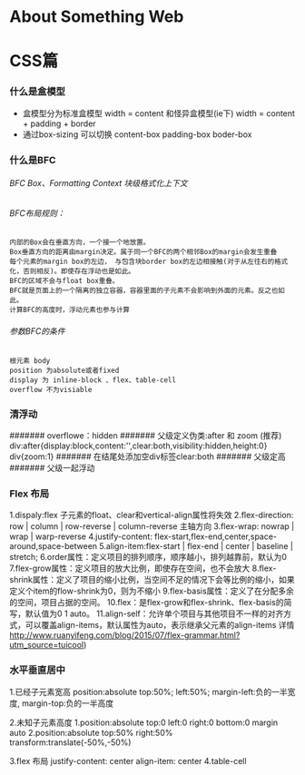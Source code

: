 # About Something Web
# CSS篇

### 什么是盒模型
  - 盒模型分为标准盒模型 width = content  和怪异盒模型(ie下) width = content + padding + border 
  - 通过box-sizing 可以切换  content-box padding-box boder-box 
  
### 什么是BFC 
  ###### BFC Box、Formatting Context 块级格式化上下文
  ###### BFC布局规则：
    内部的Box会在垂直方向，一个接一个地放置。
    Box垂直方向的距离由margin决定。属于同一个BFC的两个相邻Box的margin会发生重叠
    每个元素的margin box的左边， 与包含块border box的左边相接触(对于从左往右的格式化，否则相反)。即使存在浮动也是如此。
    BFC的区域不会与float box重叠。
    BFC就是页面上的一个隔离的独立容器，容器里面的子元素不会影响到外面的元素。反之也如此。
    计算BFC的高度时，浮动元素也参与计算
  ###### 参数BFC的条件
    根元素 body
    position 为absolute或者fixed
    display 为 inline-block 、flex、table-cell
    overflow 不为visiable
    
### 清浮动
  ####### overflowe：hidden
  ####### 父级定义伪类:after 和 zoom  (推荐)
    div:after{display:block,content:'',clear:both,visibility:hidden,height:0}
    div{zoom:1}
  ####### 在结尾处添加空div标签clear:both
  ####### 父级定高
  ####### 父级一起浮动
  
### Flex 布局
  1.dispaly:flex 子元素的float、clear和vertical-align属性将失效
  2.flex-direction: row | column | row-reverse | column-reverse 主轴方向
  3.flex-wrap: nowrap | wrap | warp-reverse 
  4.justify-content: flex-start,flex-end,center,space-around,space-between
  5.align-item:flex-start | flex-end | center | baseline | stretch; 
  6.order属性：定义项目的排列顺序，顺序越小，排列越靠前，默认为0
  7.flex-grow属性：定义项目的放大比例，即使存在空间，也不会放大
  8.flex-shrink属性：定义了项目的缩小比例，当空间不足的情况下会等比例的缩小，如果定义个item的flow-shrink为0，则为不缩小
  9.flex-basis属性：定义了在分配多余的空间，项目占据的空间。
  10.flex：是flex-grow和flex-shrink、flex-basis的简写，默认值为0 1 auto。
  11.align-self：允许单个项目与其他项目不一样的对齐方式，可以覆盖align-items，默认属性为auto，表示继承父元素的align-items
  详情 http://www.ruanyifeng.com/blog/2015/07/flex-grammar.html?utm_source=tuicool)
  
### 水平垂直居中
  1.已经子元素宽高
    position:absolute
    top:50%;
    left:50%;
    margin-left:负的一半宽度,
    margin-top:负的一半高度
    
  2.未知子元素高度
    1.position:absolute
      top:0
      left:0
      right:0
      bottom:0
      margin auto
     2.position:absolute
      top:50%
      right:50%
      transform:translate(-50%,-50%)
      
   3.flex 布局 justify-content: center  align-item: center
   4.table-cell

    
    
      
